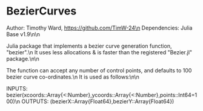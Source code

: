 # BezierCurves
Author: Timothy Ward, https://github.com/TimW-24\n
Dependencies: Julia Base v1.9\n\n

Julia package that implements a bezier curve generation function, "bezier".\n
It uses less allocations & is faster than the registered "Bezier.jl" package.\n\n

The function can accept any number of control points, and defaults to 100 bezier curve co-ordinates.\n
It is used as follows:\n\n

INPUTS: bezier(xcoords::Array{<:Number},ycoords::Array{<:Number},points::Int64=100)\n
OUTPUTS: (bezierX::Array{Float64},bezierY::Array{Float64})